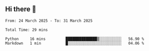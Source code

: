 ## Hi there 👋

<!--
**thethepai/thethepai** is a ✨ _special_ ✨ repository because its `README.md` (this file) appears on your GitHub profile.

Here are some ideas to get you started:

- 🔭 I’m currently working on ...
- 🌱 I’m currently learning ...
- 👯 I’m looking to collaborate on ...
- 🤔 I’m looking for help with ...
- 💬 Ask me about ...
- 📫 How to reach me: ...
- 😄 Pronouns: ...
- ⚡ Fun fact: ...
-->

<!--START_SECTION:waka-->

```txt
From: 24 March 2025 - To: 31 March 2025

Total Time: 29 mins

Python     16 mins         ██████████████▒░░░░░░░░░░   56.90 %
Markdown   1 min           █░░░░░░░░░░░░░░░░░░░░░░░░   04.06 %
```

<!--END_SECTION:waka-->
